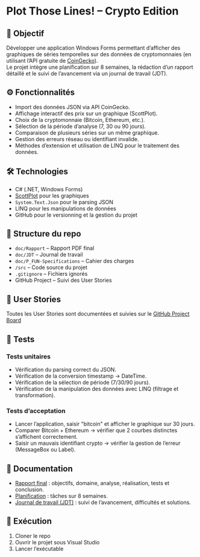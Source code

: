 # Plot Those Lines! – Crypto Edition

## 🎯 Objectif

Développer une application Windows Forms permettant d’afficher des graphiques
de séries temporelles sur des données de cryptomonnaies
(en utilisant l’API gratuite de [CoinGecko](https://www.coingecko.com/en/api)).  
Le projet intègre une planification sur 8 semaines, la rédaction d’un rapport détaillé
et le suivi de l’avancement via un journal de travail (JDT).

## ⚙️ Fonctionnalités

- Import des données JSON via API CoinGecko.
- Affichage interactif des prix sur un graphique (ScottPlot).
- Choix de la cryptomonnaie (Bitcoin, Ethereum, etc.).
- Sélection de la période d’analyse (7, 30 ou 90 jours).
- Comparaison de plusieurs séries sur un même graphique.
- Gestion des erreurs réseau ou identifiant invalide.
- Méthodes d’extension et utilisation de LINQ pour le traitement des données.

## 🛠️ Technologies

- C# (.NET, Windows Forms)
- [ScottPlot](https://scottplot.net/) pour les graphiques
- `System.Text.Json` pour le parsing JSON
- LINQ pour les manipulations de données
- GitHub pour le versionning et la gestion du projet

## 📂 Structure du repo

- `doc/Rapport` – Rapport PDF final
- `doc/JDT` – Journal de travail
- `doc/P_FUN-Specifications` – Cahier des charges
- `/src` – Code source du projet
- `.gitignore` – Fichiers ignorés
- GitHub Project – Suivi des User Stories

## 📑 User Stories

Toutes les User Stories sont documentées et suivies sur le [GitHub Project Board](https://github.com/users/Josefnademo/projects/5)

## 🧪 Tests

### Tests unitaires

- Vérification du parsing correct du JSON.
- Vérification de la conversion timestamp → DateTime.
- Vérification de la sélection de période (7/30/90 jours).
- Vérification de la manipulation des données avec LINQ (filtrage et transformation).

### Tests d’acceptation

- Lancer l’application, saisir "bitcoin" et afficher le graphique sur 30 jours.
- Comparer Bitcoin + Ethereum → vérifier que 2 courbes distinctes s’affichent correctement.
- Saisir un mauvais identifiant crypto → vérifier la gestion de l’erreur (MessageBox ou Label).

## 📝 Documentation

- [Rapport final](https://github.com/Josefnademo/Plot_those_lines/blob/main/doc/Rapport.md) : objectifs, domaine, analyse, réalisation, tests et conclusion.
- [Planification](https://github.com/Josefnademo/Plot_those_lines/blob/main/doc/Planification.md) : tâches sur 8 semaines.
- [Journal de travail (JDT)](https://github.com/Josefnademo/Plot_those_lines/blob/main/doc/Journal-de-Travail_NademoYosef.xlsx) : suivi de l’avancement, difficultés et solutions.

## 🚀 Exécution

1. Cloner le repo
2. Ouvrir le projet sous Visual Studio
3. Lancer l’exécutable

